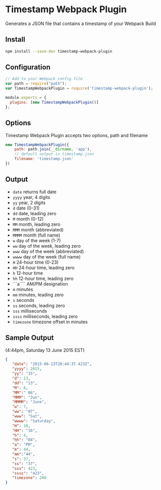 # Timestamp Webpack Plugin

Generates a JSON file that contains a timestamp of your Webpack Build

## Install

```bash
npm install --save-dev timestamp-webpack-plugin 
```

## Configuration

```js
// Add to your Webpack config file
var path = require("path");
var TimestampWebpackPlugin = require('timestamp-webpack-plugin');

module.exports = {
  plugins: [new TimestampWebpackPlugin()]
};  
```

## Options

Timestamp Webpack Plugin accepts two options, path and filename

```js
new TimestampWebpackPlugin({
    path: path.join(__dirname, 'app'),
    // default output is timestamp.json
    filename: 'timestamp.json'
})
```

## Output

* ```date``` returns full date
* ```yyyy``` year, 4 digits
* ```yy``` year, 2 digits
* ```d``` date (0-31)
* ```dd``` date, leading zero
* ```M``` month (0-12)
* ```MM```  month, leading zero
* ```MMM``` month (abbreviated)
* ```MMMM``` month (full name)
* ```w``` day of the week (1-7)
* ```ww``` day of the week, leading zero
* ```www``` day of the week (abbreviated)
* ```wwww``` day of the week (full name)
* ```H``` 24-hour time (0-23)
* ```HH``` 24-hour time, leading zero
* ```h``` 12-hour time
* ```hh``` 12-hour time, leading zero
* ```a```` AM/PM designation
* ```m```  minutes
* ```mm``` minutes, leading zero
* ```s``` seconds
* ```ss``` seconds, leading zero
* ```sss``` milliseconds
* ```ssss``` milliseconds, leading zero
* ```timezone``` timezone offset in minutes

## Sample Output

(4:44pm, Saturday 13 June 2015 EST)

```json
{  
   "date": "2015-06-13T20:44:37.423Z",
   "yyyy": 2015,
   "yy": "15",
   "d": 13,
   "dd": "13",
   "M": 6,
   "MM":" 06",
   "MMM": "Jun",
   "MMMM": "June",
   "w": 7,
   "ww": "07",
   "www": "Sat",
   "wwww": "Saturday",
   "H": 16,
   "HH": "16",
   "h": 4,
   "hh": "04",
   "a": "PM",
   "m": 44,
   "mm":"44",
   "s": 37,
   "ss": "37",
   "sss": 423,
   "ssss": "423",
   "timezone": 240
}
```

